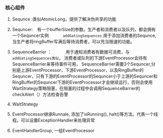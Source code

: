 ### 核心组件

1. Sequnce :类似AtomicLong，提供了解决伪共享的功能

2. Sequncer:　有一个bufferSize的参数。生产者和消费者以及队列，都会拥有一个Sequncer实例
   　　　`addGatingSequences` 用于添加消费者的Sequnce,当生产者将ringBuffer写满后等待消费者，可以充当限速的功能。

3. SequenceBarrier ：
   　　　用于通知消费者有数据可消费，与`addGatingSequences类似`， 消费者或队列的下游EventProcessor会持有SequenceBarrier来等待事件可用，
         SequenceBarrier需要3个Sequncer,分别是上游EventProcessor，下游EventProcessor，以及RingBuffer的Sequncer，只有下游的EventProcessor的Sequncer小于上游的Sequncer和RingBuffer的Sequncer下游的EventProcessor才会继续运行，否则会使用WaitStrategy策略阻塞，在阻塞的过程中会调用SequenceBarrier的checkAlert（）方法检查告警
         
4. WaitStrategy
5. EventProcessor继承Runnale, 添加了isRunning(), halt()等方法。代表一个线程。可以设置ExceptionHandler来处理异常
6. EventHandlerGroup, 一组EventProcessor


